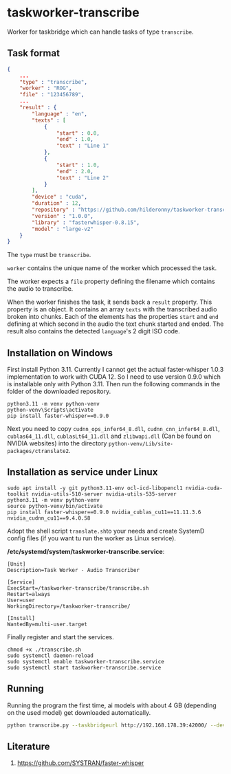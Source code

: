 # taskworker-transcribe

Worker for taskbridge which can handle tasks of type `transcribe`.

## Task format

```json
{
    ...
    "type" : "transcribe",
    "worker" : "ROG",
    "file" : "123456789",
    ...
    "result" : {
        "language" : "en",
        "texts" : [
            {
                "start" : 0.0,
                "end" : 1.0,
                "text" : "Line 1"
            },
            {
                "start" : 1.0,
                "end" : 2.0,
                "text" : "Line 2"
            }
        ],
        "device" : "cuda",
        "duration" : 12,
        "repository" : "https://github.com/hilderonny/taskworker-transcribe",
        "version" : "1.0.0",
        "library" : "fasterwhisper-0.8.15",
        "model" : "large-v2"
    }
}
```

The `type` must be `transcribe`.

`worker` contains the unique name of the worker which processed the task.

The worker expects a `file` property defining the filename which contains the audio to transcribe.

When the worker finishes the task, it sends back a `result` property. This property is an object. It contains an array `texts` with the transcribed audio broken into chunks. Each of the elements has the properties `start` and `end` defining at which second in the audio the text chunk started and ended. The result also contains the detected `language`'s 2 digit ISO code.

## Installation on Windows

First install Python 3.11.
Currently I cannot get the actual faster-whisper 1.0.3 implementation to work with CUDA 12.
So I need to use version 0.9.0 which is installable only with Python 3.11.
Then run the following commands in the folder of the downloaded repository.

```
python3.11 -m venv python-venv
python-venv\Scripts\activate
pip install faster-whisper==0.9.0
```

Next you need to copy `cudnn_ops_infer64_8.dll`, `cudnn_cnn_infer64_8.dll`, `cublas64_11.dll`, `cublasLt64_11.dll` and `zlibwapi.dll` (Can be found on NVIDIA websites) into the directory `python-venv/Lib/site-packages/ctranslate2`.

## Installation as service under Linux

```
sudo apt install -y git python3.11-env ocl-icd-libopencl1 nvidia-cuda-toolkit nvidia-utils-510-server nvidia-utils-535-server
python3.11 -m venv python-venv
source python-venv/bin/activate
pip install faster-whisper==0.9.0 nvidia_cublas_cu11==11.11.3.6 nvidia_cudnn_cu11==9.4.0.58
```

Adopt the shell script `translate.sh`to your needs and create SystemD config files (if you want tu run the worker as Linux service).

**/etc/systemd/system/taskworker-transcribe.service**:

```
[Unit]
Description=Task Worker - Audio Transcriber

[Service]
ExecStart=/taskworker-transcribe/transcribe.sh
Restart=always
User=user
WorkingDirectory=/taskworker-transcribe/

[Install]
WantedBy=multi-user.target
```

Finally register and start the services.

```
chmod +x ./transcribe.sh
sudo systemctl daemon-reload
sudo systemctl enable taskworker-transcribe.service
sudo systemctl start taskworker-transcribe.service
```

## Running

Running the program the first time, ai models with about 4 GB (depending on the used model) get downloaded automatically.

```sh
python transcribe.py --taskbridgeurl http://192.168.178.39:42000/ --device cuda --worker ROG --model large-v2
```

## Literature

1. https://github.com/SYSTRAN/faster-whisper